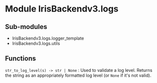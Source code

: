 Module IrisBackendv3.logs
=========================

Sub-modules
-----------
* IrisBackendv3.logs.logger_template
* IrisBackendv3.logs.utils

Functions
---------

    
`str_to_log_level(s) ‑> str | None`
:   Used to validate a log level. Returns the string as an appropriately
    formatted log level (or `None` if it's not valid).